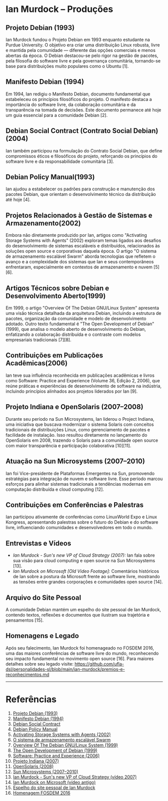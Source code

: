 # Ian Murdock – Produções

## Projeto Debian (1993)
Ian Murdock fundou o Projeto Debian em 1993 enquanto estudante na Purdue University. O objetivo era criar uma distribuição Linux robusta, livre e mantida pela comunidade — diferente das opções comerciais e menos abertas da época. O Debian destacou-se pelo rigor na gestão de pacotes, pela filosofia do software livre e pela governança comunitária, tornando-se base para distribuições muito populares como o Ubuntu [1].

## Manifesto Debian (1994)
Em 1994, Ian redigiu o Manifesto Debian, documento fundamental que estabeleceu os princípios filosóficos do projeto. O manifesto destaca a importância do software livre, da colaboração comunitária e da transparência na tomada de decisões. Este documento permanece até hoje um guia essencial para a comunidade Debian [2].

## Debian Social Contract (Contrato Social Debian)(2004)
Ian também participou na formulação do Contrato Social Debian, que define compromissos éticos e filosóficos do projeto, reforçando os princípios do software livre e da responsabilidade comunitária [3].

## Debian Policy Manual(1993)
Ian ajudou a estabelecer os padrões para construção e manutenção dos pacotes Debian, que orientam o desenvolvimento técnico da distribuição até hoje [4].

## Projetos Relacionados à Gestão de Sistemas e Armazenamento(2002)
Embora não diretamente produzido por Ian, artigos como "Activating Storage Systems with Agents" (2002) exploram temas ligados aos desafios do desenvolvimento de sistemas escaláveis e distribuídos, relacionados às soluções open source e corporativas daquela época. O artigo "O sistema de armazenamento escalável Swarm" aborda tecnologias que refletem o avanço e a complexidade dos sistemas que Ian e seus contemporâneos enfrentaram, especialmente em contextos de armazenamento e nuvem [5][6].

## Artigos Técnicos sobre Debian e Desenvolvimento Aberto(1999)
Em 1999, o artigo "Overview Of The Debian GNU/Linux System" apresenta uma visão técnica detalhada da arquitetura Debian, incluindo a estrutura de pacotes, organização da comunidade e modelo de desenvolvimento adotado. Outro texto fundamental é "The Open Development of Debian" (1999), que analisa o modelo aberto de desenvolvimento do Debian, enfatizando a colaboração distribuída e o contraste com modelos empresariais tradicionais [7][8].

## Contribuições em Publicações Acadêmicas(2006)
Ian teve sua influência reconhecida em publicações acadêmicas e livros como Software: Practice and Experience (Volume 36, Edição 2, 2006), que reúne práticas e experiências de desenvolvimento de software na indústria, incluindo princípios alinhados aos projetos liderados por Ian [9].

## Projeto Indiana e OpenSolaris (2007–2008)
Durante seu período na Sun Microsystems, Ian liderou o Project Indiana, uma iniciativa que buscava modernizar o sistema Solaris com conceitos tradicionais de distribuições Linux, como gerenciamento de pacotes e facilidade de instalação. Isso resultou diretamente no lançamento do OpenSolaris em 2008, trazendo o Solaris para a comunidade open source com maior transparência e participação colaborativa [10][11].

## Atuação na Sun Microsystems (2007–2010)
Ian foi Vice-presidente de Plataformas Emergentes na Sun, promovendo estratégias para integração de nuvem e software livre. Esse período marcou esforços para alinhar sistemas tradicionais a tendências modernas em computação distribuída e cloud computing [12].

## Contribuições em Conferências e Palestras
Ian participou ativamente de conferências como LinuxWorld Expo e Linux Kongress, apresentando palestras sobre o futuro do Debian e do software livre, influenciando comunidades e desenvolvedores em todo o mundo.

## Entrevistas e Vídeos

- *Ian Murdock - Sun's new VP of Cloud Strategy (2007):* Ian fala sobre sua visão para cloud computing e open source na Sun Microsystems [13].  
- *Ian Murdock on Microsoft [Old Video Footage]:* Comentários históricos de Ian sobre a postura da Microsoft frente ao software livre, mostrando as tensões entre grandes corporações e comunidades open source [14].

## Arquivo do Site Pessoal
A comunidade Debian mantém um espelho do site pessoal de Ian Murdock, contendo textos, reflexões e documentos que ilustram sua trajetória e pensamentos [15].

## Homenagens e Legado
Após seu falecimento, Ian Murdock foi homenageado no FOSDEM 2016, uma das maiores conferências de software livre do mundo, reconhecendo seu impacto fundamental no movimento open source [16]. Para maiores detalhes sobre seu legado visite: https://github.com/ufla-dsl/personalidades-sl/blob/main/ian-murdock/premios-e-reconhecimentos.md

---

# Referências

1. [Projeto Debian (1993)](https://www.debian.org/intro/people.pt.html)  
2. [Manifesto Debian (1994)](https://www.debian.org/doc/manuals/project-history/manifesto.pt.html)  
3. [Debian Social Contract](https://www.debian.org/social_contract)  
4. [Debian Policy Manual](https://www.debian.org/doc/debian-policy/)  
5. [Activating Storage Systems with Agents (2002)](https://www.cs.arizona.edu/sites/default/files/TR02-01.pdf)  
6. [O sistema de armazenamento escalável Swarm](https://ieeexplore.ieee.org/abstract/document/776508)  
7. [Overview Of The Debian GNU/Linux System (1999)](https://dl.acm.org/doi/fullHtml/10.5555/324711.324726)  
8. [The Open Development of Debian (1999)](https://dl.acm.org/doi/fullHtml/10.5555/324663.324670)  
9. [Software: Practice and Experience (2006)](https://onlinelibrary.wiley.com/toc/1097024x/2006/36/2)  
10. [Projeto Indiana (2007)](https://www.linux-magazine.com/Online/News/First-Developer-Release-of-OpenSolaris-Project-Indiana)  
11. [OpenSolaris (2008)](https://www.youtube.com/watch?v=kbFu0Spl2Fo)  
12. [Sun Microsystems (2007–2010)](https://www.infoq.com/news/2007/03/ian-murdock/)  
13. [Ian Murdock - Sun's new VP of Cloud Strategy (vídeo 2007)](https://www.youtube.com/watch?v=xie6CrhI8Aw)  
14. [Ian Murdock on Microsoft (vídeo antigo)](https://www.reddit.com/r/debian/comments/b1epe0/ian_murdock_on_microsoft_old_video_footage/?show=original)  
15. [Espelho do site pessoal de Ian Murdock](https://ianmurdock.debian.net)  
16. [Homenagem FOSDEM 2016](https://archive.fosdem.org/2016/schedule/event/ian_murdock/)
